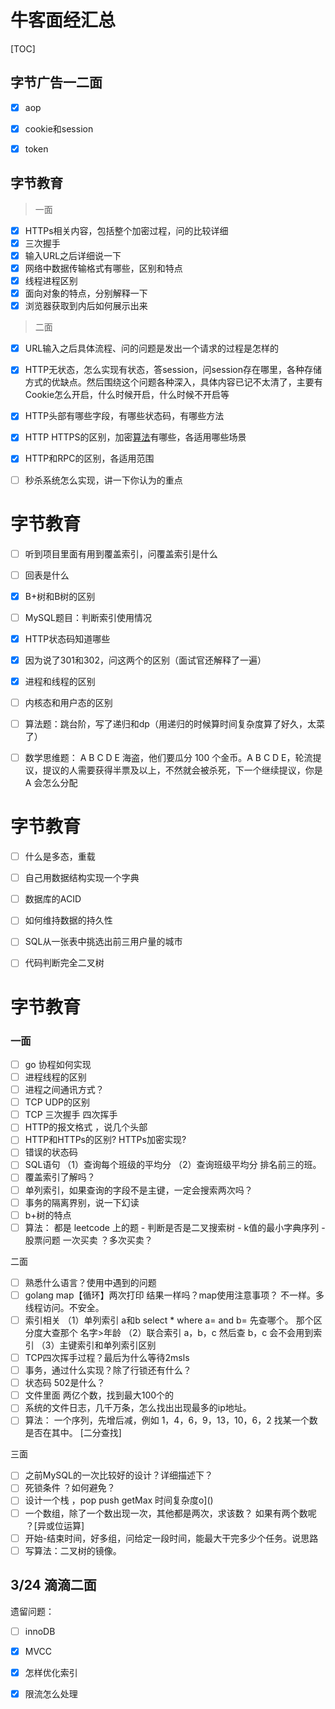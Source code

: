 # 牛客面经汇总

[TOC]

## 字节广告一二面

- [x] aop
- [x] cookie和session
- [x] token



## 字节教育

> 一面

- [x]   HTTPs相关内容，包括整个加密过程，问的比较详细 
- [x] 三次握手 
- [x] 输入URL之后详细说一下 
- [x] 网络中数据传输格式有哪些，区别和特点 
- [x] 线程进程区别 
- [x] 面向对象的特点，分别解释一下 
- [x] 浏览器获取到内后如何展示出来 

> 二面

- [x] URL输入之后具体流程、问的问题是发出一个请求的过程是怎样的 
- [x] HTTP无状态，怎么实现有状态，答session，问session存在哪里，各种存储方式的优缺点。然后围绕这个问题各种深入，具体内容已记不太清了，主要有Cookie怎么开启，什么时候开启，什么时候不开启等 
- [x] HTTP头部有哪些字段，有哪些状态码，有哪些方法 
- [x] HTTP HTTPS的区别，加密[算法]()有哪些，各适用哪些场景 
- [x] HTTP和RPC的区别，各适用范围 
- [ ]   秒杀系统怎么实现，讲一下你认为的重点 



# 字节教育

- [ ] 听到项目里面有用到覆盖索引，问覆盖索引是什么 

- [ ]   回表是什么 

- [x]   B+树和B树的区别 

- [ ]   MySQL题目：判断索引使用情况 

- [x]   HTTP状态码知道哪些 

- [x]   因为说了301和302，问这两个的区别（面试官还解释了一遍） 

- [x]   进程和线程的区别 

- [ ]   内核态和用户态的区别 

- [ ]   算法题：跳台阶，写了递归和dp（用递归的时候算时间复杂度算了好久，太菜了） 

- [ ]   数学思维题： A B C D E 海盗，他们要瓜分 100 个金币。A B C D E，轮流提议，提议的人需要获得半票及以上，不然就会被杀死，下一个继续提议，你是 A 会怎么分配

# 字节教育

- [ ] 什么是多态，重载 

- [ ]   自己用数据结构实现一个字典 

- [ ]   数据库的ACID 

- [ ]   如何维持数据的持久性 

- [ ]   SQL从一张表中挑选出前三用户量的城市 

- [ ]   代码判断完全二叉树

# 字节教育

### 一面

- [ ]  go 协程如何实现
- [ ]  进程线程的区别 
- [ ] 进程之间通讯方式？ 
- [ ] TCP UDP的区别 
- [ ]  TCP 三次握手 四次挥手
- [ ] HTTP的报文格式 ，说几个头部
- [ ]  HTTP和HTTPs的区别? HTTPs加密实现?
- [ ] 错误的状态码
- [ ] SQL语句
   （1）查询每个班级的平均分
   （2）查询班级平均分 排名前三的班。
- [ ]  覆盖索引了解吗？
- [ ] 单列索引，如果查询的字段不是主键，一定会搜索两次吗？
- [ ] 事务的隔离界别，说一下幻读
- [ ] b+树的特点
- [ ]  算法： 都是 leetcode 上的题
   \- 判断是否是二叉搜索树 
   \- k值的最小字典序列 
   \- 股票问题 一次买卖 ？多次买卖？

  二面  

- [ ] 熟悉什么语言？使用中遇到的问题
- [ ] golang map【循环】两次打印 结果一样吗？map使用注意事项？ 不一样。多线程访问。不安全。
- [ ] 索引相关
   （1）单列索引 a和b select * where a= and b= 先查哪个。 那个区分度大查那个 名字>年龄
   （2）联合索引 a，b，c 然后查 b，c 会不会用到索引
   （3）主键索引和单列索引区别
- [ ] TCP四次挥手过程？最后为什么等待2msls 
- [ ] 事务，通过什么实现？除了行锁还有什么？
- [ ] 状态码 502是什么？ 
- [ ] 文件里面 两亿个数，找到最大100个的
- [ ] 系统的文件日志，几千万条，怎么找出出现最多的ip地址。
- [ ]  算法： 一个序列，先增后减，例如 1，4，6，9，13，10，6，2 找某一个数是否在其中。 [二分查找\]

  三面  

- [ ] 之前MySQL的一次比较好的设计？详细描述下？
- [ ] 死锁条件 ？如何避免？
- [ ]  设计一个栈 ，pop push getMax 时间复杂度o]()
- [ ]  一个数组，除了一个数出现一次，其他都是两次，求该数？ 如果有两个数呢 ？[异或位运算] 
- [ ]  开始-结束时间，好多组，问给定一段时间，能最大干完多少个任务。说思路 
- [ ] 写算法：二叉树的镜像。

## 3/24 滴滴二面

遗留问题：

- [ ] innoDB
- [x] MVCC
- [x] 怎样优化索引
- [x] 限流怎么处理

